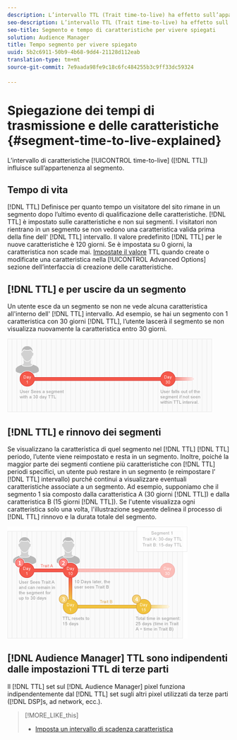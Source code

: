 ```yaml
---
description: L’intervallo TTL (Trait time-to-live) ha effetto sull’appartenenza al segmento.
seo-description: L’intervallo TTL (Trait time-to-live) ha effetto sull’appartenenza al segmento.
seo-title: Segmento e tempo di caratteristiche per vivere spiegati
solution: Audience Manager
title: Tempo segmento per vivere spiegato
uuid: 5b2c6911-50b9-4b68-9dd4-21128d112eab
translation-type: tm+mt
source-git-commit: 7e9aada98fe9c18c6fc484255b3c9ff33dc59324

---
```



# Spiegazione dei tempi di trasmissione e delle caratteristiche {#segment-time-to-live-explained}

L’intervallo di caratteristiche [!UICONTROL time-to-live] ([!DNL TTL]) influisce sull’appartenenza al segmento.

<!-- segment-ttl-explained.xml -->

## Tempo di vita

[!DNL TTL] Definisce per quanto tempo un visitatore del sito rimane in un segmento dopo l’ultimo evento di qualificazione delle caratteristiche. [!DNL TTL] è impostato sulle caratteristiche e non sui segmenti. I visitatori non rientrano in un segmento se non vedono una caratteristica valida prima della fine dell' [!DNL TTL] intervallo. Il valore predefinito [!DNL TTL] per le nuove caratteristiche è 120 giorni. Se è impostata su 0 giorni, la caratteristica non scade mai. [Impostate il valore](../../features/traits/create-onboarded-rule-based-traits.md#set-expiration-interval) TTL quando create o modificate una caratteristica nella [!UICONTROL Advanced Options] sezione dell’interfaccia di creazione delle caratteristiche.

## [!DNL TTL] e per uscire da un segmento

Un utente esce da un segmento se non ne vede alcuna caratteristica all'interno dell' [!DNL TTL] intervallo. Ad esempio, se hai un segmento con 1 caratteristica con 30 giorni [!DNL TTL], l’utente lascerà il segmento se non visualizza nuovamente la caratteristica entro 30 giorni.

![](assets/ttl_1.png)

## [!DNL TTL] e rinnovo dei segmenti

Se visualizzano la caratteristica di quel segmento nel [!DNL TTL] [!DNL TTL] periodo, l’utente viene reimpostato e resta in un segmento. Inoltre, poiché la maggior parte dei segmenti contiene più caratteristiche con [!DNL TTL] periodi specifici, un utente può restare in un segmento (e reimpostare l’ [!DNL TTL] intervallo) purché continui a visualizzare eventuali caratteristiche associate a un segmento. Ad esempio, supponiamo che il segmento 1 sia composto dalla caratteristica A (30 giorni [!DNL TTL]) e dalla caratteristica B (15 giorni [!DNL TTL]). Se l'utente visualizza ogni caratteristica solo una volta, l'illustrazione seguente delinea il processo di [!DNL TTL] rinnovo e la durata totale del segmento.

![](assets/ttl_2.png)

## [!DNL Audience Manager] TTL sono indipendenti dalle impostazioni TTL di terze parti

Il [!DNL TTL] set sul [!DNL Audience Manager] pixel funziona indipendentemente dal [!DNL TTL] set sugli altri pixel utilizzati da terze parti ([!DNL DSP]s, ad network, ecc.).

>[!MORE_LIKE_this]
>
>* [Imposta un intervallo di scadenza caratteristica](../../features/traits/create-onboarded-rule-based-traits.md#set-expiration-interval)


